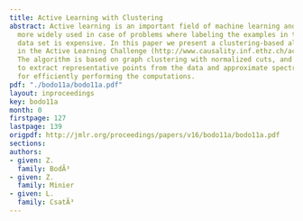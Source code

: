 ```yaml
---
title: Active Learning with Clustering
abstract: Active learning is an important field of machine learning and it is becoming
  more widely used in case of problems where labeling the examples in the training
  data set is expensive. In this paper we present a clustering-based algorithm used
  in the Active Learning Challenge (http://www.causality.inf.ethz.ch/activelearning.php).
  The algorithm is based on graph clustering with normalized cuts, and uses k-means
  to extract representative points from the data and approximate spectral clustering
  for efficiently performing the computations.
pdf: "./bodo11a/bodo11a.pdf"
layout: inproceedings
key: bodo11a
month: 0
firstpage: 127
lastpage: 139
origpdf: http://jmlr.org/proceedings/papers/v16/bodo11a/bodo11a.pdf
sections: 
authors:
- given: Z.
  family: BodÃ³
- given: Z.
  family: Minier
- given: L.
  family: CsatÃ³
---
```

